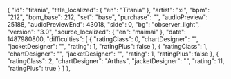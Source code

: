 {
      "id": "titania",
      "title_localized": {
        "en": "Titania"
      },
      "artist": "xi",
      "bpm": "212",
      "bpm_base": 212,
      "set": "base",
      "purchase": "",
      "audioPreview": 25188,
      "audioPreviewEnd": 43018,
      "side": 0,
      "bg": "observer_light",
      "version": "3.0",
      "source_localized": {
        "en": "maimai"
      },
      "date": 1487980800,
      "difficulties": [
        {
          "ratingClass": 0,
          "chartDesigner": "",
          "jacketDesigner": "",
          "rating": 1,
          "ratingPlus": false
        },
        {
          "ratingClass": 1,
          "chartDesigner": "",
          "jacketDesigner": "",
          "rating": 1,
          "ratingPlus": false
        },
        {
          "ratingClass": 2,
          "chartDesigner": "Arthas",
          "jacketDesigner": "",
          "rating": 11,
          "ratingPlus": true
        }
      ]
    },